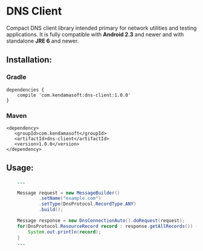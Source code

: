 # DNS Client

Compact DNS client library intended primary for network utilities and testing applications.
It is fully compatible with <b>Android 2.3</b> and newer and with standalone <b>JRE 6</b> and newer.

## Installation:

### Gradle
```
dependencies {
    compile 'com.kendamasoft:dns-client:1.0.0'
}
```

### Maven
```
<dependency>
   <groupId>com.kendamasoft</groupId>
   <artifactId>dns-client</artifactId>
   <version>1.0.0</version>
</dependency>
```

## Usage:
```java
    ...

    Message request = new MessageBuilder()
            .setName("example.com")
            .setType(DnsProtocol.RecordType.ANY)
            .build();

    Message response = new DnsConnectionAuto().doRequest(request);
    for(DnsProtocol.ResourceRecord record : response.getAllRecords()) {
        System.out.println(record);
    }
    ...
```